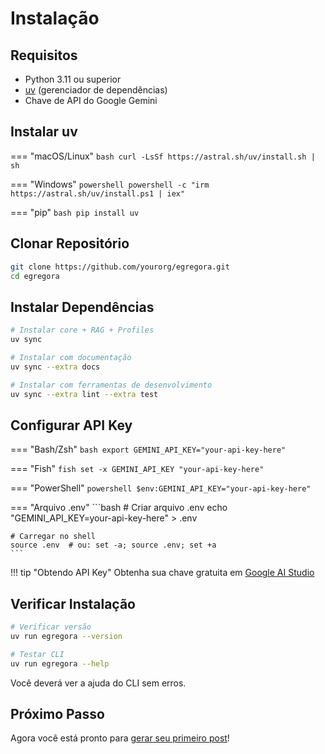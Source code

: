 # Instalação

## Requisitos

- Python 3.11 ou superior
- [uv](https://docs.astral.sh/uv/) (gerenciador de dependências)
- Chave de API do Google Gemini

## Instalar uv

=== "macOS/Linux"
    ```bash
    curl -LsSf https://astral.sh/uv/install.sh | sh
    ```

=== "Windows"
    ```powershell
    powershell -c "irm https://astral.sh/uv/install.ps1 | iex"
    ```

=== "pip"
    ```bash
    pip install uv
    ```

## Clonar Repositório

```bash
git clone https://github.com/yourorg/egregora.git
cd egregora
```

## Instalar Dependências

```bash
# Instalar core + RAG + Profiles
uv sync

# Instalar com documentação
uv sync --extra docs

# Instalar com ferramentas de desenvolvimento
uv sync --extra lint --extra test
```

## Configurar API Key

=== "Bash/Zsh"
    ```bash
    export GEMINI_API_KEY="your-api-key-here"
    ```

=== "Fish"
    ```fish
    set -x GEMINI_API_KEY "your-api-key-here"
    ```

=== "PowerShell"
    ```powershell
    $env:GEMINI_API_KEY="your-api-key-here"
    ```

=== "Arquivo .env"
    ```bash
    # Criar arquivo .env
    echo "GEMINI_API_KEY=your-api-key-here" > .env

    # Carregar no shell
    source .env  # ou: set -a; source .env; set +a
    ```

!!! tip "Obtendo API Key"
    Obtenha sua chave gratuita em [Google AI Studio](https://makersuite.google.com/app/apikey)

## Verificar Instalação

```bash
# Verificar versão
uv run egregora --version

# Testar CLI
uv run egregora --help
```

Você deverá ver a ajuda do CLI sem erros.

## Próximo Passo

Agora você está pronto para [gerar seu primeiro post](first-post.md)!
